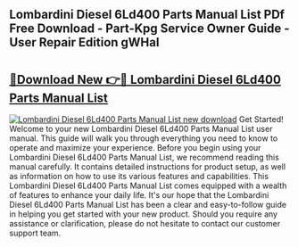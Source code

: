 ## Lombardini Diesel 6Ld400 Parts Manual List PDf Free Download - Part-Kpg Service Owner Guide - User Repair Edition gWHaI

# <h2><a href="http://bc6160.oget.top/?id=Lombardini+Diesel+6Ld400+Parts+Manual+List">🔗Download New 👉🔴 Lombardini Diesel 6Ld400 Parts Manual List</a></h2>

[![Lombardini Diesel 6Ld400 Parts Manual List new download](https://i.imgur.com/5g1atiW.png)](http://bc6160.oget.top/?id=Lombardini+Diesel+6Ld400+Parts+Manual+List)
Get Started! Welcome to your new Lombardini Diesel 6Ld400 Parts Manual List user manual. This guide will walk you through everything you need to know to operate and maximize your experience. Before you begin using your Lombardini Diesel 6Ld400 Parts Manual List, we recommend reading this manual carefully. It contains detailed instructions for product setup, as well as information on how to use its various features and capabilities. This Lombardini Diesel 6Ld400 Parts Manual List comes equipped with a wealth of features to enhance your daily life. It's our hope that the Lombardini Diesel 6Ld400 Parts Manual List has been a clear and easy-to-follow guide in helping you get started with your new product. Should you require any assistance or clarification, please do not hesitate to contact our customer support team.
